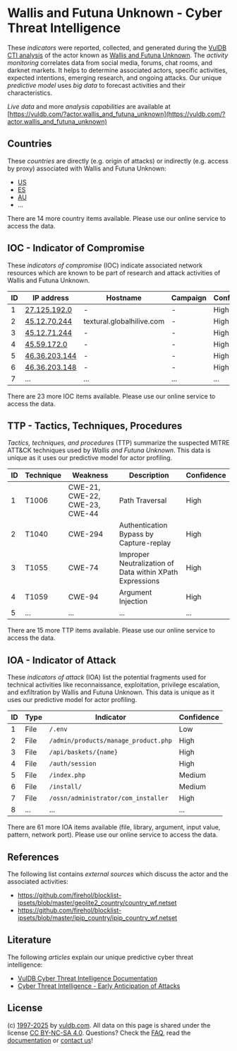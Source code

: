 # Wallis and Futuna Unknown - Cyber Threat Intelligence

These _indicators_ were reported, collected, and generated during the [VulDB CTI analysis](https://vuldb.com/?kb.cti) of the actor known as [Wallis and Futuna Unknown](https://vuldb.com/?actor.wallis_and_futuna_unknown). The _activity monitoring_ correlates data from social media, forums, chat rooms, and darknet markets. It helps to determine associated actors, specific activities, expected intentions, emerging research, and ongoing attacks. Our unique _predictive model_ uses _big data_ to forecast activities and their characteristics.

_Live data_ and more _analysis capabilities_ are available at [https://vuldb.com/?actor.wallis_and_futuna_unknown](https://vuldb.com/?actor.wallis_and_futuna_unknown)

## Countries

These _countries_ are directly (e.g. origin of attacks) or indirectly (e.g. access by proxy) associated with Wallis and Futuna Unknown:

* [US](https://vuldb.com/?country.us)
* [ES](https://vuldb.com/?country.es)
* [AU](https://vuldb.com/?country.au)
* ...

There are 14 more country items available. Please use our online service to access the data.

## IOC - Indicator of Compromise

These _indicators of compromise_ (IOC) indicate associated network resources which are known to be part of research and attack activities of Wallis and Futuna Unknown.

ID | IP address | Hostname | Campaign | Confidence
-- | ---------- | -------- | -------- | ----------
1 | [27.125.192.0](https://vuldb.com/?ip.27.125.192.0) | - | - | High
2 | [45.12.70.244](https://vuldb.com/?ip.45.12.70.244) | textural.globalhilive.com | - | High
3 | [45.12.71.244](https://vuldb.com/?ip.45.12.71.244) | - | - | High
4 | [45.59.172.0](https://vuldb.com/?ip.45.59.172.0) | - | - | High
5 | [46.36.203.144](https://vuldb.com/?ip.46.36.203.144) | - | - | High
6 | [46.36.203.148](https://vuldb.com/?ip.46.36.203.148) | - | - | High
7 | ... | ... | ... | ...

There are 23 more IOC items available. Please use our online service to access the data.

## TTP - Tactics, Techniques, Procedures

_Tactics, techniques, and procedures_ (TTP) summarize the suspected MITRE ATT&CK techniques used by _Wallis and Futuna Unknown_. This data is unique as it uses our predictive model for actor profiling.

ID | Technique | Weakness | Description | Confidence
-- | --------- | -------- | ----------- | ----------
1 | T1006 | CWE-21, CWE-22, CWE-23, CWE-44 | Path Traversal | High
2 | T1040 | CWE-294 | Authentication Bypass by Capture-replay | High
3 | T1055 | CWE-74 | Improper Neutralization of Data within XPath Expressions | High
4 | T1059 | CWE-94 | Argument Injection | High
5 | ... | ... | ... | ...

There are 15 more TTP items available. Please use our online service to access the data.

## IOA - Indicator of Attack

These _indicators of attack_ (IOA) list the potential fragments used for technical activities like reconnaissance, exploitation, privilege escalation, and exfiltration by Wallis and Futuna Unknown. This data is unique as it uses our predictive model for actor profiling.

ID | Type | Indicator | Confidence
-- | ---- | --------- | ----------
1 | File | `/.env` | Low
2 | File | `/admin/products/manage_product.php` | High
3 | File | `/api/baskets/{name}` | High
4 | File | `/auth/session` | High
5 | File | `/index.php` | Medium
6 | File | `/install/` | Medium
7 | File | `/ossn/administrator/com_installer` | High
8 | ... | ... | ...

There are 61 more IOA items available (file, library, argument, input value, pattern, network port). Please use our online service to access the data.

## References

The following list contains _external sources_ which discuss the actor and the associated activities:

* https://github.com/firehol/blocklist-ipsets/blob/master/geolite2_country/country_wf.netset
* https://github.com/firehol/blocklist-ipsets/blob/master/ipip_country/ipip_country_wf.netset

## Literature

The following _articles_ explain our unique predictive cyber threat intelligence:

* [VulDB Cyber Threat Intelligence Documentation](https://vuldb.com/?kb.cti)
* [Cyber Threat Intelligence - Early Anticipation of Attacks](https://www.scip.ch/en/?labs.20201022)

## License

(c) [1997-2025](https://vuldb.com/?kb.changelog) by [vuldb.com](https://vuldb.com/?kb.about). All data on this page is shared under the license [CC BY-NC-SA 4.0](https://creativecommons.org/licenses/by-nc-sa/4.0/). Questions? Check the [FAQ](https://vuldb.com/?kb.faq), read the [documentation](https://vuldb.com/?kb) or [contact us](https://vuldb.com/?contact)!
